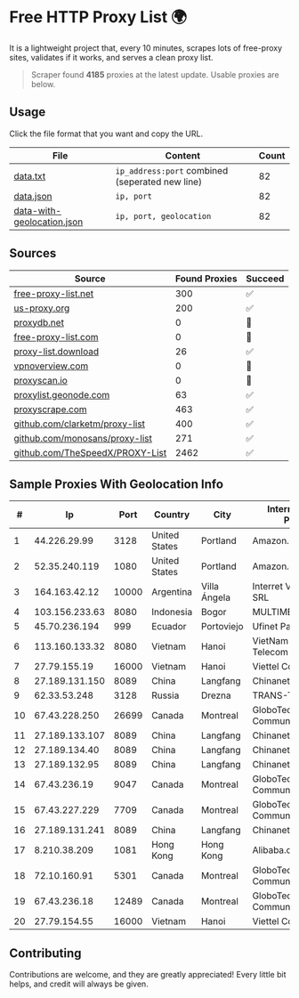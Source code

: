 
# Free HTTP Proxy List 🌍

It is a lightweight project that, every 10 minutes, scrapes lots of free-proxy sites, validates if it works, and serves a clean proxy list.


> Scraper found **4185** proxies at the latest update. Usable proxies are below.

## Usage

Click the file format that you want and copy the URL.


|File|Content|Count|
|----|-------|-----|
|[data.txt](https://raw.githubusercontent.com/themiralay/Proxy-List-World/master/data.txt)|`ip_address:port` combined (seperated new line)|82|
|[data.json](https://raw.githubusercontent.com/themiralay/Proxy-List-World/master/data.json)|`ip, port`|82|
|[data-with-geolocation.json](https://raw.githubusercontent.com/themiralay/Proxy-List-World/master/data-with-geolocation.json)|`ip, port, geolocation`|82|

## Sources

|Source|Found Proxies|Succeed|
|------|-------------|-------|
|[free-proxy-list.net](https://free-proxy-list.net)|300|✅|
|[us-proxy.org](https://www.us-proxy.org)|200|✅|
|[proxydb.net](http://proxydb.net)|0|🚫|
|[free-proxy-list.com](https://free-proxy-list.com/?page=&port=&type%5B%5D=http&type%5B%5D=https&up_time=0&search=Search)|0|🚫|
|[proxy-list.download](https://www.proxy-list.download/HTTP)|26|✅|
|[vpnoverview.com](https://vpnoverview.com/privacy/anonymous-browsing/free-proxy-servers)|0|🚫|
|[proxyscan.io](https://www.proxyscan.io)|0|🚫|
|[proxylist.geonode.com](https://proxylist.geonode.com/api/proxy-list?limit=300&page=1&sort_by=lastChecked&sort_type=desc&protocols=http,https)|63|✅|
|[proxyscrape.com](https://api.proxyscrape.com/v2/?request=displayproxies&protocol=http&timeout=10000&country=all&ssl=all&anonymity=all)|463|✅|
|[github.com/clarketm/proxy-list](https://raw.githubusercontent.com/clarketm/proxy-list/master/proxy-list-raw.txt)|400|✅|
|[github.com/monosans/proxy-list](https://raw.githubusercontent.com/monosans/proxy-list/main/proxies/http.txt)|271|✅|
|[github.com/TheSpeedX/PROXY-List](https://raw.githubusercontent.com/TheSpeedX/PROXY-List/master/http.txt)|2462|✅|


## Sample Proxies With Geolocation Info

|#|Ip|Port|Country|City|Internet Service Provider|
|-|--|----|-------|----|-------------------------|
|1|44.226.29.99|3128|United States|Portland|Amazon.com, Inc.|
|2|52.35.240.119|1080|United States|Portland|Amazon.com, Inc.|
|3|164.163.42.12|10000|Argentina|Villa Ángela|Interret Villa Angela SRL|
|4|103.156.233.63|8080|Indonesia|Bogor|MULTIMEDIALINKTECH|
|5|45.70.236.194|999|Ecuador|Portoviejo|Ufinet Panama S.A.|
|6|113.160.133.32|8080|Vietnam|Hanoi|VietNam Post and Telecom Corporation|
|7|27.79.155.19|16000|Vietnam|Hanoi|Viettel Corporation|
|8|27.189.131.150|8089|China|Langfang|Chinanet|
|9|62.33.53.248|3128|Russia|Drezna|TRANS-TELECOM|
|10|67.43.228.250|26699|Canada|Montreal|GloboTech Communications|
|11|27.189.133.107|8089|China|Langfang|Chinanet|
|12|27.189.134.40|8089|China|Langfang|Chinanet|
|13|27.189.132.95|8089|China|Langfang|Chinanet|
|14|67.43.236.19|9047|Canada|Montreal|GloboTech Communications|
|15|67.43.227.229|7709|Canada|Montreal|GloboTech Communications|
|16|27.189.131.241|8089|China|Langfang|Chinanet|
|17|8.210.38.209|1081|Hong Kong|Hong Kong|Alibaba.com LLC|
|18|72.10.160.91|5301|Canada|Montreal|GloboTech Communications|
|19|67.43.236.18|12489|Canada|Montreal|GloboTech Communications|
|20|27.79.154.55|16000|Vietnam|Hanoi|Viettel Corporation|



## Contributing

Contributions are welcome, and they are greatly appreciated! Every
little bit helps, and credit will always be given.

